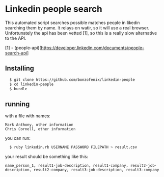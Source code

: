 Linkedin people search
======================

This automated script searches possible matches people in likedin searching them by name.
It relays on watir, so it will use a real browser.
Unfortunately the api has been vetted [1], so this is a really slow alternative to the API.

[1] - (people-api)[https://developer.linkedin.com/documents/people-search-api]

## Installing

```bash
  $ git clone https://github.com/bonzofenix/linkedin-people
  $ cd linkedin-people 
  $ bundle
```

## running

with a file with names:
```csv
Mark Anthony, other information
Chris Cornell, other information
```
you can run:
```bash
  $ ruby linkedin.rb USERNAME PASSWORD FILEPATH > result.csv
```

your result should be something like this:

```csv
name_person_1, result1-job-description, result1-company, result2-job-description, result2-company, result3-job-description, result3-company
```



